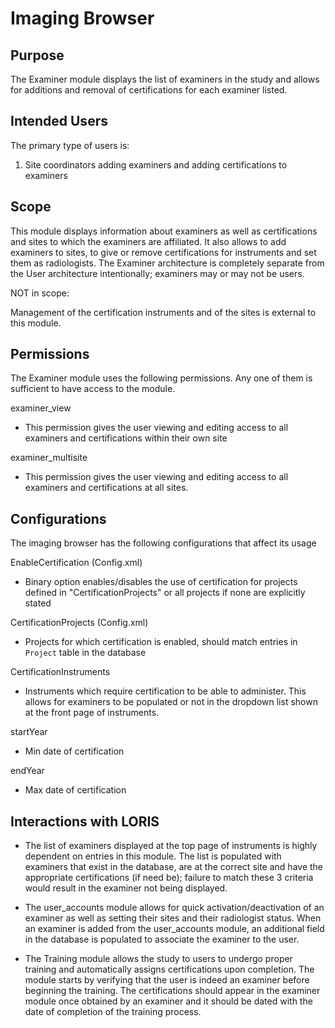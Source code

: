 # Imaging Browser

## Purpose

The Examiner module displays the list of examiners in the study and allows 
for additions and removal of certifications for each examiner listed.

## Intended Users

The primary type of users is:
1. Site coordinators adding examiners and adding certifications to examiners


## Scope

This module displays information about examiners as well as certifications and 
sites to which the examiners are affiliated. It also allows to add examiners 
to sites, to give or remove certifications for instruments and set them as 
radiologists. The Examiner architecture is completely separate from the User 
architecture intentionally; examiners may or may not be users.

NOT in scope:

Management of the certification instruments and of the sites is external to 
this module.

## Permissions

The Examiner module uses the following permissions. Any one of them 
is sufficient to have access to the module.

examiner_view
 - This permission gives the user viewing and editing access to all 
 examiners and certifications within their own site

examiner_multisite
 - This permission gives the user viewing and editing access to all 
 examiners and certifications at all sites.

## Configurations

The imaging browser has the following configurations that affect its usage

EnableCertification (Config.xml)
 - Binary option enables/disables the use of certification for 
 projects defined in "CertificationProjects" or all projects if none are 
 explicitly stated

CertificationProjects (Config.xml)
 - Projects for which certification is enabled, should match entries in 
 `Project` table in the database

CertificationInstruments
 - Instruments which require certification to be able to administer. 
 This allows for examiners to be populated or not in the dropdown 
 list shown at the front page of instruments.

startYear
 - Min date of certification

endYear
 - Max date of certification

## Interactions with LORIS

- The list of examiners displayed at the top page of instruments is 
highly dependent on entries in this module. The list is populated 
with examiners that exist in the database, are at the correct site 
and have the appropriate certifications (if need be); failure to 
match these 3 criteria would result in the examiner not being displayed.

- The user_accounts module allows for quick activation/deactivation of 
an examiner as well as setting their sites and their radiologist status.
When an examiner is added from the user_accounts module, an additional 
field in the database is populated to associate the examiner to the user.

- The Training module allows the study to users to undergo proper 
training and automatically assigns certifications upon completion. 
The module starts by verifying that the user is indeed an examiner 
before beginning the training. The certifications should appear 
in the examiner module once obtained by an examiner and it should 
be dated with the date of completion of the training process.
